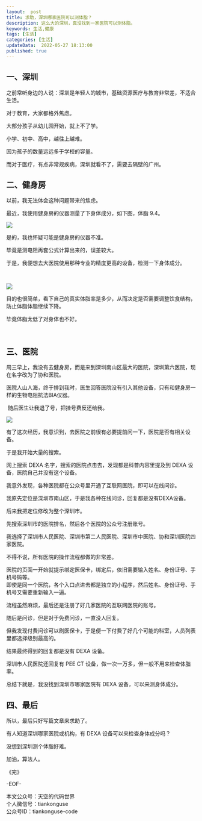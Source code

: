 ```yaml
---   
layout:  post  
title: 求助，深圳哪家医院可以测体脂？  
description: 这么大的深圳，真没找到一家医院可以测体脂。 
keywords: 生活,健康  
tags: [生活]    
categories: [生活]  
updateData:  2022-05-27 18:13:00  
published: true  
---  
```



## 一、深圳


之前常听身边的人说：深圳是年轻人的城市，基础资源医疗与教育非常差，不适合生活。  



对于教育，大家都格外焦虑。  


大部分孩子从幼儿园开始，就上不了学。  


小学、初中、高中，越往上越难。  


因为孩子的数量远远多于学校的容量。  


而对于医疗，有点非常规疾病，深圳就看不了，需要去隔壁的广州。  


## 二、健身房


以前，我无法体会这种问题带来的焦虑。  


最近，我使用健身房的仪器测量了下身体成分，如下图，体脂 9.4。  



![](https://res2022.tiankonguse.com/2022/05/27/001.jpg)



是的，我也怀疑可能是健身房的仪器不准。  



毕竟是测电阻再套公式计算出来的，误差较大。  





于是，我便想去大医院使用那种专业的精度更高的设备，检测一下身体成分。  

​

![](https://res2022.tiankonguse.com/2022/05/27/002.jpg)



​目的也很简单，看下自己的真实体脂率是多少，从而决定是否需要调整饮食结构，防止体脂体脂继续下降。  



毕竟体脂太低了对身体也不好。  

​

## 三、​医院



周三早上，我没有去健身房，而是来到深圳南山区最大的医院，深圳第六医院，现在名字改为了协和医院。  



医院人山人海，终于排到我时，医生回答医院没有引入其他设备，只有和健身房一样的生物电阻抗法BIA仪器。  

​
随后医生让我退了号，把挂号费反还给我。  



![](https://res2022.tiankonguse.com/2022/05/27/003.jpg)  



有了这次经历，我意识到，去医院之前很有必要提前问一下，医院是否有相关设备。  


于是我开始大量的搜索。  


网上搜索 DEXA 名字，搜索的医院点击去，发现都是科普内容里提及到 DEXA 设备，医院自己并没有这个设备。  


我意外发现，各种医院都在公众号里开通了互联网医院，即可以在线问诊。  


我原先定位是深圳市南山区，于是我各种在线问诊，回复都是没有DEXA设备。  



后来我把定位修改为整个深圳市。  


先搜索深圳市的医院排名，然后各个医院的公众号注册账号。  


我选择了深圳市人民医院、深圳市第二人民医院、深圳市中医院、协和深圳医院四家医院。  



不得不说，所有医院的操作流程都做的非常差。  


医院的页面一开始就提示绑定医保卡，绑定后，依旧需要输入姓名、身份证号、手机号码等。  
即使是同一个医院，各个入口点进去都是独立的小程序，然后姓名、身份证号、手机号又需要重新输入一遍。  


流程虽然麻烦，最后还是注册了好几家医院的互联网医院的账号。  


随后是问诊，但是对于免费问诊，一直没人回复。  


但我发现付费问诊可以刷医保卡，于是便一下付费了好几个可能的科室，人员列表里都选择级别最高的。  


结果最终得到的回复都是没有 DEXA 设备。  


深圳市人民医院还回复有 PEE CT 设备，做一次一万多，但一般不用来检查体脂率。  



总结下就是，我没找到深圳市哪家医院有 DEXA 设备，可以来测身体成分。  


## 四、最后  


所以，最后只好写篇文章来求助了。  


有人知道深圳哪家医院或机构，有 DEXA 设备可以来检查身体成分吗？  


没想到深圳测个体脂好难。  



加油，算法人。  


《完》  


-EOF-  



本文公众号：天空的代码世界  
个人微信号：tiankonguse  
公众号ID：tiankonguse-code  
  

